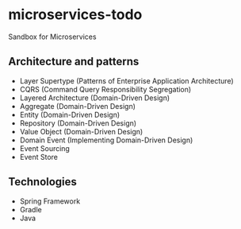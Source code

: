 # microservices-todo
Sandbox for Microservices

## Architecture and patterns
- Layer Supertype (Patterns of Enterprise Application Architecture)
- CQRS (Command Query Responsibility Segregation)
- Layered Architecture (Domain-Driven Design)
- Aggregate (Domain-Driven Design)
- Entity (Domain-Driven Design)
- Repository (Domain-Driven Design)
- Value Object (Domain-Driven Design)
- Domain Event (Implementing Domain-Driven Design)
- Event Sourcing
- Event Store

## Technologies
- Spring Framework
- Gradle
- Java
